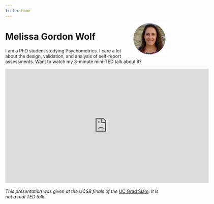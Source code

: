 ```yaml
---
title: Home
---
```


<img src="me round.jpg" style="max-width:20%;min-width:40px;float:right;" alt="Me!" />

# Melissa Gordon Wolf

I am a PhD student studying Psychometrics.  I care a lot about the design, validation, and analysis of self-report assessments.  Want to watch my 3-minute mini-TED talk about it?


<iframe title="vimeo-player" src="https://player.vimeo.com/video/336426047" width="640" height="360" frameborder="0" allowfullscreen></iframe>

*This presentation was given at the UCSB finals of the* [UC Grad Slam](https://gradslam.universityofcalifornia.edu/). *It is not a real TED talk.*
